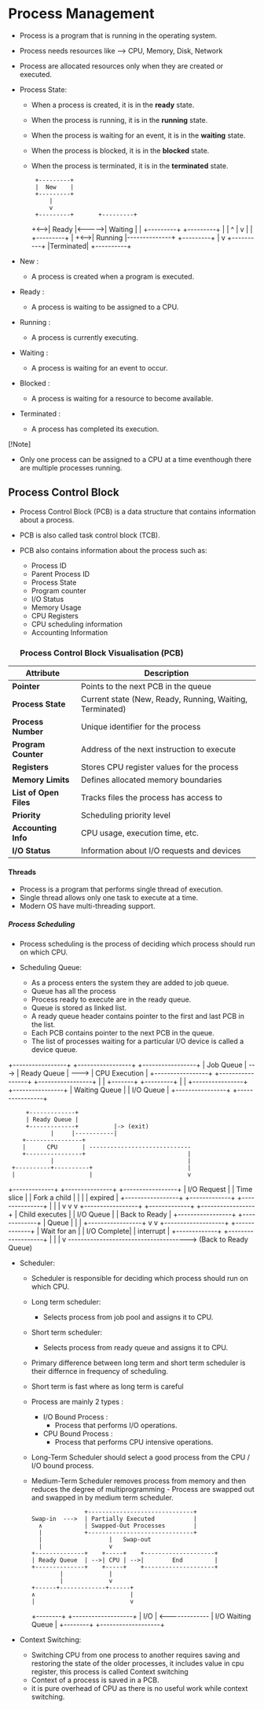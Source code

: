 # Process Management

- Process is a program that is running in the operating system.
- Process needs resources like --> CPU, Memory, Disk, Network
- Process are allocated resources only when they are created or executed.

- Process State:

  - When a process is created, it is in the **ready** state.
  - When the process is running, it is in the **running** state.
  - When the process is waiting for an event, it is in the **waiting** state.
  - When the process is blocked, it is in the **blocked** state.
  - When the process is terminated, it is in the **terminated** state.

         +---------+
         |  New    |
         +---------+
             |
             v
         +---------+       +---------+

    +<-->| Ready |<----->| Waiting |
    | +---------+ +---------+
    | | ^
    | v |
    | +---------+ |
    +<-->| Running |--------------+
    +---------+
    |
    v
    +----------+
    |Terminated|
    +----------+

- New :
  - A process is created when a program is executed.
- Ready :
  - A process is waiting to be assigned to a CPU.
- Running :
  - A process is currently executing.
- Waiting :
  - A process is waiting for an event to occur.
- Blocked :
  - A process is waiting for a resource to become available.
- Terminated :
  - A process has completed its execution.

[!Note]

- Only one process can be assigned to a CPU at a time eventhough there are multiple processes running.

## Process Control Block

- Process Control Block (PCB) is a data structure that contains information about a process.
- PCB is also called task control block (TCB).
- PCB also contains information about the process such as:

  - Process ID
  - Parent Process ID
  - Process State
  - Program counter
  - I/O Status
  - Memory Usage
  - CPU Registers
  - CPU scheduling information
  - Accounting Information

  ### Process Control Block Visualisation (PCB)

| Attribute              | Description                                              |
| ---------------------- | -------------------------------------------------------- |
| **Pointer**            | Points to the next PCB in the queue                      |
| **Process State**      | Current state (New, Ready, Running, Waiting, Terminated) |
| **Process Number**     | Unique identifier for the process                        |
| **Program Counter**    | Address of the next instruction to execute               |
| **Registers**          | Stores CPU register values for the process               |
| **Memory Limits**      | Defines allocated memory boundaries                      |
| **List of Open Files** | Tracks files the process has access to                   |
| **Priority**           | Scheduling priority level                                |
| **Accounting Info**    | CPU usage, execution time, etc.                          |
| **I/O Status**         | Information about I/O requests and devices               |

#### Threads

- Process is a program that performs single thread of execution.
- Single thread allows only one task to execute at a time.
- Modern OS have multi-threading support.

##### Process Scheduling

- Process scheduling is the process of deciding which process should run on which CPU.

- Scheduling Queue:
  - As a process enters the system they are added to job queue.
  - Queue has all the process
  - Process ready to execute are in the ready queue.
  - Queue is stored as linked list.
  - A ready queue header contains pointer to the first and last PCB in the list.
  - Each PCB contains pointer to the next PCB in the queue.
  - The list of processes waiting for a particular I/O device is called a device queue.

+-----------------+ +-----------------+ +-----------------+
| Job Queue | ---> | Ready Queue | ---> | CPU Execution |
+-----------------+ +-----------------+ +-----------------+
| |
+-------+ +---------+
| |
+----------------+ +----------------+
| Waiting Queue | | I/O Queue |
+----------------+ +----------------+

         +-------------+
         | Ready Queue |
         +-------------+          |-> (exit)
                |     |-----------|
        +----------------+
        |      CPU       | -----------------------------
        +----------------+                             |
                |                                      |
     +----------+----------+                           |
     |                     |                           v

+-------------+ +---------------+ +-----------------+
| I/O Request | | Time slice | | Fork a child |
| | | expired | +-----------------+
+-------------+ +---------------+ |
| | v
v v +-----------------+
+-------------+ +-----------------+ | Child executes |
| I/O Queue | | Back to Ready | +-----------------+
+-------------+ | Queue | |
| +-----------------+ v
v +-------------------+
+-------------+ | Wait for an |
| I/O Complete| | interrupt |
+-------------+ +-------------------+
| |
| v
--------------------------------------> (Back to Ready Queue)

- Scheduler:

  - Scheduler is responsible for deciding which process should run on which CPU.
  - Long term scheduler:
    - Selects process from job pool and assigns it to CPU.
  - Short term scheduler:
    - Selects process from ready queue and assigns it to CPU.
  - Primary difference between long term and short term scheduler is their differnce in frequency of scheduling.
  - Short term is fast where as long term is careful
  - Process are mainly 2 types :
    - I/O Bound Process :
      - Process that performs I/O operations.
    - CPU Bound Process :
      - Process that performs CPU intensive operations.
  - Long-Term Scheduler should select a good process from the CPU / I/O bound process.
  - Medium-Term Scheduler removes process from memory and then reduces the degree of multiprogramming - Process are swapped out and swapped in by medium term scheduler.

                       +------------------------------+
        Swap-in  --->  | Partially Executed           |
          ∧            | Swapped-Out Processes        |
          |            +------------------------------+
          |                   |   Swap-out
          |                   v
        +--------------+    +-----+    +--------------------+
        | Ready Queue  | -->| CPU | -->|        End         |
        +--------------+    +-----+    +--------------------+
                |             |
                |             v
        +------+-------------+------+
        ∧                           |
        |                           v

    +--------+ +-------------------+
    | I/O | <------------- | I/O Waiting Queue |
    +--------+ +-------------------+

- Context Switching:
  - Switching CPU from one process to another requires saving and restoring the state of the older processes, it includes value in cpu register, this process is called Context switching
  - Context of a process is saved in a PCB.
  - it is pure overhead of CPU as there is no useful work while context switching.
